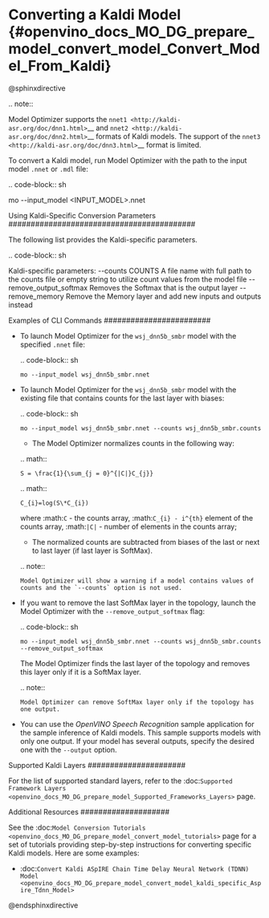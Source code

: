 # Converting a Kaldi Model {#openvino_docs_MO_DG_prepare_model_convert_model_Convert_Model_From_Kaldi}

@sphinxdirective

.. note:: 

   Model Optimizer supports the `nnet1 <http://kaldi-asr.org/doc/dnn1.html>`__ and `nnet2 <http://kaldi-asr.org/doc/dnn2.html>`__ formats of Kaldi models. The support of the `nnet3 <http://kaldi-asr.org/doc/dnn3.html>`__ format is limited.
 
To convert a Kaldi model, run Model Optimizer with the path to the input model ``.nnet`` or ``.mdl`` file:

.. code-block:: sh

   mo --input_model <INPUT_MODEL>.nnet

Using Kaldi-Specific Conversion Parameters 
##########################################

The following list provides the Kaldi-specific parameters.

.. code-block:: sh

   Kaldi-specific parameters:
   --counts COUNTS       A file name with full path to the counts file or empty string to utilize count values from the model file
   --remove_output_softmax
                           Removes the Softmax that is the output layer
   --remove_memory       Remove the Memory layer and add new inputs and outputs instead

Examples of CLI Commands
########################

* To launch Model Optimizer for the ``wsj_dnn5b_smbr`` model with the specified ``.nnet`` file:
   
   .. code-block:: sh

      mo --input_model wsj_dnn5b_smbr.nnet
  

* To launch Model Optimizer for the ``wsj_dnn5b_smbr`` model with the existing file that contains counts for the last layer with biases:

   .. code-block:: sh

      mo --input_model wsj_dnn5b_smbr.nnet --counts wsj_dnn5b_smbr.counts
   

   * The Model Optimizer normalizes сounts in the following way:
    
   .. math::
    
      S = \frac{1}{\sum_{j = 0}^{|C|}C_{j}}
    
   .. math::
    
      C_{i}=log(S\*C_{i})
    
    where :math:`C` - the counts array, :math:`C_{i} - i^{th}` element of the counts array, :math:`|C|` - number of elements in the counts array;

   * The normalized counts are subtracted from biases of the last or next to last layer (if last layer is SoftMax).
  
   .. note::  

      Model Optimizer will show a warning if a model contains values of counts and the `--counts` option is not used.

* If you want to remove the last SoftMax layer in the topology, launch the Model Optimizer with the
`--remove_output_softmax` flag:

   .. code-block:: sh

      mo --input_model wsj_dnn5b_smbr.nnet --counts wsj_dnn5b_smbr.counts --remove_output_softmax
   

   The Model Optimizer finds the last layer of the topology and removes this layer only if it is a SoftMax layer.

   .. note:: 

      Model Optimizer can remove SoftMax layer only if the topology has one output.

* You can use the *OpenVINO Speech Recognition* sample application for the sample inference of Kaldi models. This sample supports models with only one output. If your model has several outputs, specify the desired one with the ``--output`` option.

Supported Kaldi Layers
######################

For the list of supported standard layers, refer to the :doc:`Supported Framework Layers <openvino_docs_MO_DG_prepare_model_Supported_Frameworks_Layers>` page.

Additional Resources
####################

See the :doc:`Model Conversion Tutorials <openvino_docs_MO_DG_prepare_model_convert_model_tutorials>` page for a set of tutorials providing step-by-step instructions for converting specific Kaldi models. Here are some examples:

* :doc:`Convert Kaldi ASpIRE Chain Time Delay Neural Network (TDNN) Model <openvino_docs_MO_DG_prepare_model_convert_model_kaldi_specific_Aspire_Tdnn_Model>`


@endsphinxdirective

